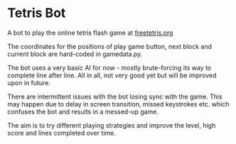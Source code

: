 Tetris Bot
==========

A bot to play the online tetris flash game at [freetetris.org](http://www.freetetris.org/data/flash/nbloxFreeTetris.swf)

The coordinates for the positions of play game button, next block and current block are hard-coded in gamedata.py.

The bot uses a very basic AI for now - mostly brute-forcing its way to complete line after line. All in all, not very good yet but will be improved upon in future.

There are intermittent issues with the bot losing sync with the game. This may happen due to delay in screen transition, missed keystrokes etc. which confuses the bot and results in a messed-up game.

The aim is to try different playing strategies and improve the level, high score and lines completed over time.
